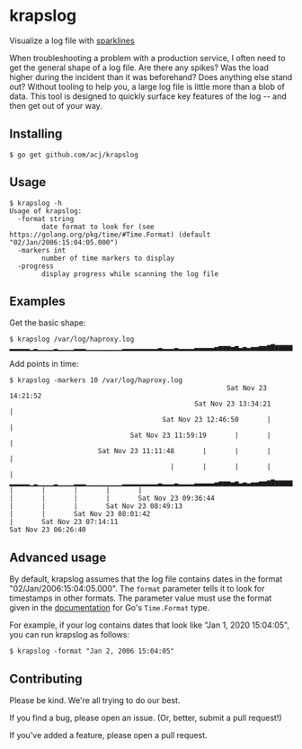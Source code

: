 # krapslog

Visualize a log file with [sparklines](https://en.wikipedia.org/wiki/Sparkline)

When troubleshooting a problem with a production service, I often need to get the general shape of a log file. Are there any spikes? Was the load higher during the incident than it was beforehand? Does anything else stand out? Without tooling to help you, a large log file is little more than a blob of data. This tool is designed to quickly surface key features of the log -- and then get out of your way.

## Installing

```
$ go get github.com/acj/krapslog
```

## Usage

```
$ krapslog -h
Usage of krapslog:
  -format string
        date format to look for (see https://golang.org/pkg/time/#Time.Format) (default "02/Jan/2006:15:04:05.000")
  -markers int
        number of time markers to display
  -progress
        display progress while scanning the log file
```

## Examples

Get the basic shape:

```
$ krapslog /var/log/haproxy.log 
▂▂▂▂▂▁▂▁▁▁▁▂▁▁▁▁▂▂▂▁▁▁▁▁▁▁▁▁▂▂▂▂▂▂▂▂▂▃▂▂▂▃▂▂▂▂▃▃▃▃▃▄▅▅▅▄▅▃▄▃▄▄▅▅▆▇▆▆▆▆▆▆▆▆▇▇▇▇██
```

Add points in time:

```
$ krapslog -markers 10 /var/log/haproxy.log
                                                      Sat Nov 23 14:21:52
                                              Sat Nov 23 13:34:21       |
                                      Sat Nov 23 12:46:50       |       |
                              Sat Nov 23 11:59:19       |       |       |
                      Sat Nov 23 11:11:48       |       |       |       |
                                        |       |       |       |       |
▂▂▂▂▂▁▂▁▁▁▁▂▁▁▁▁▂▂▂▁▁▁▁▁▁▁▁▁▂▂▂▂▂▂▂▂▂▃▂▂▂▃▂▂▂▂▃▃▃▃▃▄▅▅▅▄▅▃▄▃▄▄▅▅▆▇▆▆▆▆▆▆▆▆▇▇▇▇██
|       |       |       |       |
|       |       |       |       Sat Nov 23 09:36:44
|       |       |       Sat Nov 23 08:49:13
|       |       Sat Nov 23 08:01:42
|       Sat Nov 23 07:14:11
Sat Nov 23 06:26:40
```

## Advanced usage

By default, krapslog assumes that the log file contains dates in the format "02/Jan/2006:15:04:05.000". The `format` parameter tells it to look for timestamps in other formats. The parameter value must use the format given in the [documentation](https://golang.org/pkg/time/#Time.Format) for Go's `Time.Format` type.

For example, if your log contains dates that look like  "Jan 1, 2020 15:04:05", you can run krapslog as follows:

```
$ krapslog -format "Jan 2, 2006 15:04:05"
```

## Contributing

Please be kind. We're all trying to do our best.

If you find a bug, please open an issue. (Or, better, submit a pull request!)

If you've added a feature, please open a pull request.